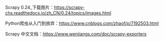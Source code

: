 Scrapy 0.24_下载图片：https://scrapy-chs.readthedocs.io/zh_CN/0.24/topics/images.html

Python爬虫从入门到放弃：https://www.cnblogs.com/zhaof/p/7192503.html

Scrapy 中文文档：https://www.wenjiangs.com/doc/scrapy-exporters